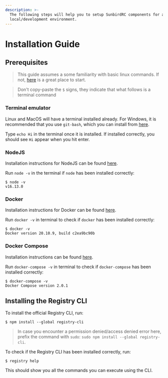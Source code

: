 ```yaml
---
description: >-
  The following steps will help you to setup SunbirdRC components for a
  local/development environment.
---
```


# Installation Guide

## Prerequisites

> This guide assumes a some familiarity with basic linux commands. If not, [here](https://ubuntu.com/tutorials/command-line-for-beginners#1-overview) is a great place to start.

> Don't copy-paste the `$` signs, they indicate that what follows is a terminal command

### Terminal emulator

Linux and MacOS will have a terminal installed already. For Windows, it is recommended that you use `git-bash`, which you can install from [here](https://git-scm.com/download/win).

Type `echo Hi` in the terminal once it is installed. If installed correctly, you should see `Hi` appear when you hit enter.

### NodeJS

Installation instructions for NodeJS can be found [here](https://nodejs.org/en/download/package-manager/).

Run `node -v` in the terminal if `node` has been installed correctly:

```
$ node -v
v16.13.0
```

### Docker

Installation instructions for Docker can be found [here](https://docs.docker.com/engine/install/).

Run `docker -v` in terminal to check if `docker` has been installed correctly:

```
$ docker -v
Docker version 20.10.9, build c2ea9bc90b
```

### Docker Compose

Installation instructions can be found [here](https://docs.docker.com/engine/install/).

Run `docker-compose -v` in terminal to check if `docker-compose` has been installed correctly:

```
$ docker-compose -v
Docker Compose version 2.0.1
```

## Installing the Registry CLI

To install the official Registry CLI, run:

```
$ npm install --global registry-cli
```

> In case you encounter a permission denied/access denied error here, prefix the command with `sudo`: `sudo npm install --global registry-cli`.

To check if the Registry CLI has been installed correctly, run:

```
$ registry help
```

This should show you all the commands you can execute using the CLI.
